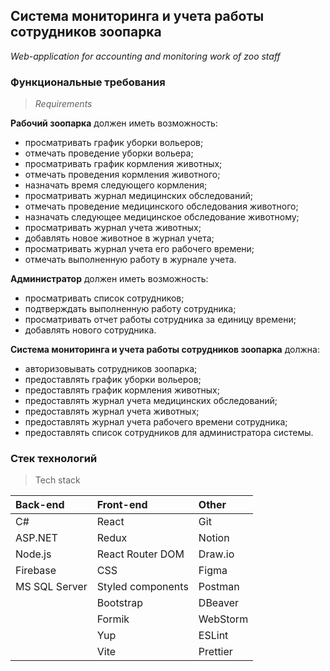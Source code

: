 ## Система мониторинга и учета работы сотрудников зоопарка

_Web-application for accounting and monitoring work of zoo staff_

### Функциональные требования

> _Requirements_

**Рабочий зоопарка** должен иметь возможность:
- просматривать график уборки вольеров;
- отмечать проведение уборки вольера;
- просматривать график кормления животных;
- отмечать проведения кормления животного;
- назначать время следующего кормления;
- просматривать журнал медицинских обследований;
- отмечать проведение медицинского обследования животного;
- назначать следующее медицинское обследование животному;
- просматривать журнал учета животных;
- добавлять новое животное в журнал учета;
- просматривать журнал учета его рабочего времени;
- отмечать выполненную работу в журнале учета.

**Администратор** должен иметь возможность:
- просматривать список сотрудников;
- подтверждать выполненную работу сотрудника;
- просматривать отчет работы сотрудника за единицу времени;
- добавлять нового сотрудника.

**Система мониторинга и учета работы сотрудников зоопарка** должна:
- авторизовывать сотрудников зоопарка;
- предоставлять график уборки вольеров;
- предоставлять график кормления животных;
- предоставлять журнал учета медицинских обследований;
- предоставлять журнал учета животных;
- предоставлять журнал учета рабочего времени сотрудника;
- предоставлять список сотрудников для администратора системы.

### Стек технологий

> Tech stack

| Back-end      | Front-end         | Other    | 
|:--------------|:------------------|:---------|
| C#            | React             | Git      |
| ASP.NET       | Redux             | Notion   |
| Node.js       | React Router DOM  | Draw.io  |
| Firebase      | CSS               | Figma    |
| MS SQL Server | Styled components | Postman  |
|               | Bootstrap         | DBeaver  |
|               | Formik            | WebStorm |
|               | Yup               | ESLint   |
|               | Vite              | Prettier |